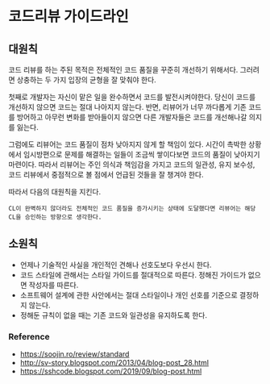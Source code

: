 # 코드리뷰 가이드라인
## 대원칙
코드 리뷰를 하는 주된 목적은 전체적인 코드 품질을 꾸준히 개선하기 위해서다. 그러려면 상충하는 두 가지 입장의 균형을 잘 맞춰야 한다.

첫째로 개발자는 자신이 맡은 일을 완수하면서 코드를 발전시켜야한다. 당신이 코드를 개선하지 않으면 코드는 절대 나아지지 않는다. 반면, 리뷰어가 너무 까다롭게 기존 코드를 방어하고 아무런 변화를 받아들이지 않으면 다른 개발자들은 코드를 개선해나갈 의지를 잃는다.

그럼에도 리뷰어는 코드 품질이 점차 낮아지지 않게 할 책임이 있다. 시간이 촉박한 상황에서 임시방편으로 문제를 해결하는 일들이 조금씩 쌓이다보면 코드의 품질이 낮아지기 마련이다. 따라서 리뷰어는 주인 의식과 책임감을 가지고 코드의 일관성, 유지 보수성, 코드 리뷰에서 중점적으로 볼 점에서 언급된 것들을 잘 챙겨야 한다.

따라서 다음의 대원칙을 지킨다.
```
CL이 완벽하지 않더라도 전체적인 코드 품질을 증가시키는 상태에 도달했다면 리뷰어는 해당 CL을 승인하는 방향으로 생각한다.
```

## 소원칙
- 언제나 기술적인 사실을 개인적인 견해나 선호도보다 우선시 한다.
- 코드 스타일에 관해서는 스타일 가이드를 절대적으로 따른다. 정해진 가이드가 없으면 작성자를 따른다.
- 소프트웨어 설계에 관한 사안에서는 절대 스타일이나 개인 선호를 기준으로 결정하지 않는다.
- 정해둔 규칙이 없을 때는 기존 코드와 일관성을 유지하도록 한다.


### Reference
- https://soojin.ro/review/standard
- http://sv-story.blogspot.com/2013/04/blog-post_28.html
- https://sshcode.blogspot.com/2019/09/blog-post.html